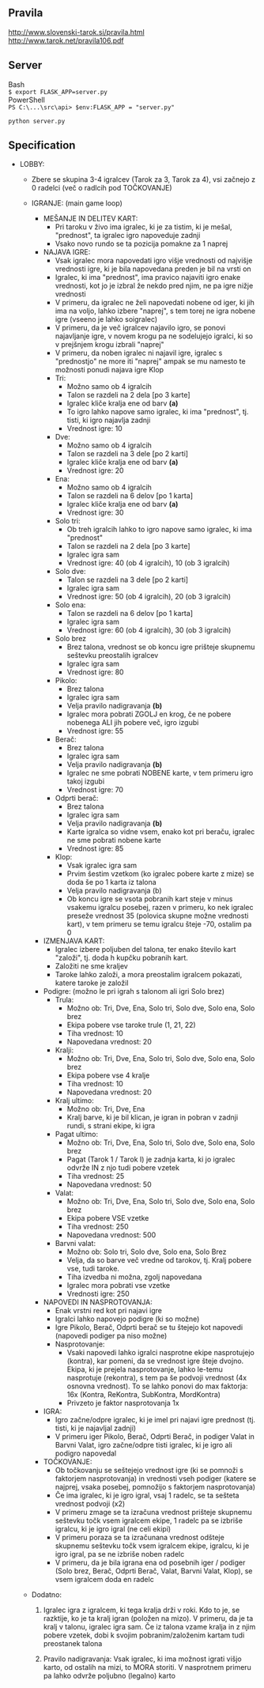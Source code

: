 ## Pravila
http://www.slovenski-tarok.si/pravila.html
http://www.tarok.net/pravila106.pdf

## Server
Bash  
`$ export FLASK_APP=server.py`  
PowerShell  
`PS C:\...\src\api> $env:FLASK_APP = "server.py"`  
  
`python server.py`

## Specification
- LOBBY:
  - Zbere se skupina 3-4 igralcev (Tarok za 3, Tarok za 4), vsi začnejo z 0 radelci (več o radlcih pod TOČKOVANJE)
  - IGRANJE: (main game loop)
    - MEŠANJE IN DELITEV KART:
      - Pri taroku v živo ima igralec, ki je za tistim, ki je mešal, "prednost",
        ta igralec igro napoveduje zadnji
      - Vsako novo rundo se ta pozicija pomakne za 1 naprej
    - NAJAVA IGRE:
      - Vsak igralec mora napovedati igro višje vrednosti od najvišje vrednosti igre, ki je bila napovedana preden je bil na vrsti on
      - Igralec, ki ima "prednost", ima pravico najaviti igro enake vrednosti, kot jo je izbral že nekdo pred njim, ne pa igre nižje vrednosti
      - V primeru, da igralec ne želi napovedati nobene od iger, ki jih ima na voljo, lahko izbere "naprej", s tem torej ne igra nobene igre (vseeno je lahko soigralec)
      - V primeru, da je več igralcev najavilo igro, se ponovi najavljanje igre, v novem krogu pa ne sodelujejo igralci, ki so v prejšnjem krogu izbrali "naprej"
      - V primeru, da noben igralec ni najavil igre, igralec s "prednostjo" ne more iti "naprej" ampak se mu namesto te možnosti ponudi najava igre Klop
      - Tri:
        - Možno samo ob 4 igralcih
        - Talon se razdeli na 2 dela [po 3 karte]
        - Igralec kliče kralja ene od barv **(a)**
        - To igro lahko napove samo igralec, ki ima "prednost", tj. tisti, ki igro najavlja zadnji
        - Vrednost igre: 10
      - Dve:
        - Možno samo ob 4 igralcih
        - Talon se razdeli na 3 dele [po 2 karti]
        - Igralec kliče kralja ene od barv **(a)**
        - Vrednost igre: 20
      - Ena:
        - Možno samo ob 4 igralcih
        - Talon se razdeli na 6 delov [po 1 karta]
        - Igralec kliče kralja ene od barv **(a)**
        - Vrednost igre: 30
      - Solo tri:
        - Ob treh igralcih lahko to igro napove samo igralec, ki ima "prednost"
        - Talon se razdeli na 2 dela [po 3 karte]
        - Igralec igra sam
        - Vrednost igre: 40 (ob 4 igralcih), 10 (ob 3 igralcih)
      - Solo dve:
        - Talon se razdeli na 3 dele [po 2 karti]
        - Igralec igra sam
        - Vrednost igre: 50 (ob 4 igralcih), 20 (ob 3 igralcih)
      - Solo ena:
        - Talon se razdeli na 6 delov [po 1 karta]
        - Igralec igra sam
        - Vrednost igre: 60 (ob 4 igralcih), 30 (ob 3 igralcih)
      - Solo brez
        - Brez talona, vrednost se ob koncu igre prišteje skupnemu seštevku preostalih igralcev
        - Igralec igra sam
        - Vrednost igre: 80
      - Pikolo:
        - Brez talona
        - Igralec igra sam
        - Velja pravilo nadigravanja **(b)**
        - Igralec mora pobrati ZGOLJ en krog, če ne pobere nobenega ALI jih pobere več, igro izgubi
        - Vrednost igre: 55
      - Berač:
        - Brez talona
        - Igralec igra sam
        - Velja pravilo nadigravanja **(b)**
        - Igralec ne sme pobrati NOBENE karte, v tem primeru igro takoj izgubi
        - Vrednost igre: 70
      - Odprti berač:
        - Brez talona
        - Igralec igra sam
        - Velja pravilo nadigravanja **(b)**
        - Karte igralca so vidne vsem, enako kot pri beraču, igralec ne sme pobrati nobene karte
        - Vrednost igre: 85
      - Klop:
        - Vsak igralec igra sam
        - Prvim šestim vzetkom (ko igralec pobere karte z mize) se doda še po 1 karta iz talona
        - Velja pravilo nadigravanja (b)
        - Ob koncu igre se vsota pobranih kart steje v minus vsakemu igralcu posebej, razen v primeru, ko nek igralec preseže vrednost 35 (polovica skupne možne vrednosti kart),
          v tem primeru se temu igralcu šteje -70, ostalim pa 0
    - IZMENJAVA KART:
      - Igralec izbere poljuben del talona, ter enako število kart "založi", tj. doda h kupčku pobranih kart.
      - Založiti ne sme kraljev
      - Taroke lahko založi, a mora preostalim igralcem pokazati, katere taroke je založil
    - Podigre: (možno le pri igrah s talonom ali igri Solo brez)
      - Trula:
        - Možno ob: Tri, Dve, Ena, Solo tri, Solo dve, Solo ena, Solo brez
        - Ekipa pobere vse taroke trule (1, 21, 22)
        - Tiha vrednost: 10
        - Napovedana vrednost: 20
      - Kralji:
        - Možno ob: Tri, Dve, Ena, Solo tri, Solo dve, Solo ena, Solo brez
        - Ekipa pobere vse 4 kralje
        - Tiha vrednost: 10
        - Napovedana vrednost: 20
      - Kralj ultimo:
        - Možno ob: Tri, Dve, Ena
        - Kralj barve, ki je bil klican, je igran in pobran v zadnji rundi, s strani ekipe, ki igra
      - Pagat ultimo:
        - Možno ob: Tri, Dve, Ena, Solo tri, Solo dve, Solo ena, Solo brez
        - Pagat (Tarok 1 / Tarok I) je zadnja karta, ki jo igralec odvrže IN z njo tudi pobere vzetek
        - Tiha vrednost: 25
        - Napovedana vrednost: 50
      - Valat:
        - Možno ob: Tri, Dve, Ena, Solo tri, Solo dve, Solo ena, Solo brez
        - Ekipa pobere VSE vzetke
        - Tiha vrednost: 250
        - Napovedana vrednost: 500
      - Barvni valat: 
        - Možno ob: Solo tri, Solo dve, Solo ena, Solo Brez
        - Velja, da so barve več vredne od tarokov, tj. Kralj pobere vse, tudi taroke.
        - Tiha izvedba ni možna, zgolj napovedana
        - Igralec mora pobrati vse vzetke
        - Vrednosti igre: 250
    - NAPOVEDI IN NASPROTOVANJA:
      - Enak vrstni red kot pri najavi igre
      - Igralci lahko napovejo podigre (ki so možne)
      - Igre Pikolo, Berač, Odprti berač se tu štejejo kot napovedi (napovedi podiger pa niso možne)
      - Nasprotovanje:
        - Vsaki napovedi lahko igralci nasprotne ekipe nasprotujejo (kontra), kar pomeni, da se vrednost igre šteje dvojno. Ekipa, ki je prejela nasprotovanje,
          lahko le-temu nasprotuje (rekontra), s tem pa še podvoji vrednost (4x osnovna vrednost).
          To se lahko ponovi do max faktorja: 16x (Kontra, ReKontra, SubKontra, MordKontra)
        - Privzeto je faktor nasprotovanja 1x
    - IGRA:
      - Igro začne/odpre igralec, ki je imel pri najavi igre prednost (tj. tisti, ki je najavljal zadnji)
      - V primeru iger Pikolo, Berač, Odprti Berač, in podiger Valat in Barvni Valat, igro začne/odpre tisti igralec, ki je igro ali podigro napovedal
    - TOČKOVANJE:
      - Ob točkovanju se seštejejo vrednost igre (ki se pomnoži s faktorjem nasprotovanja)
        in vrednosti vseh podiger (katere se najprej, vsaka posebej, pomnožijo s faktorjem nasprotovanja)
      - Če ima igralec, ki je igro igral, vsaj 1 radelc, se ta sešteta vrednost podvoji (x2)
      - V primeru zmage se ta izračuna vrednost prišteje skupnemu seštevku točk vsem igralcem ekipe, 1 radelc pa se izbriše igralcu, ki je igro igral (ne celi ekipi)
      - V primeru poraza se ta izračunana vrednost odšteje skupnemu seštevku točk vsem igralcem ekipe, igralcu, ki je igro igral, pa se ne izbriše noben radelc
      - V primeru, da je bila igrana ena od posebnih iger / podiger (Solo brez, Berač, Odprti Berač, Valat, Barvni Valat, Klop),
        se vsem igralcem doda en radelc

  - Dodatno:
    1. Igralec igra z igralcem, ki tega kralja drži v roki. Kdo to je, se razktije, ko je ta kralj igran (položen na mizo).
        V primeru, da je ta kralj v talonu, igralec igra sam. Če iz talona vzame kralja in z njim pobere vzetek, dobi k svojim pobranim/založenim
        kartam tudi preostanek talona

    2. Pravilo nadigravanja: Vsak igralec, ki ima možnost igrati višjo karto, od ostalih na mizi, to MORA storiti.
        V nasprotnem primeru pa lahko odvrže poljubno (legalno) karto
